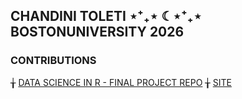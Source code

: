 ## CHANDINI TOLETI  ⋆⁺₊⋆ ☾⋆⁺₊⋆  BOSTONUNIVERSITY 2026

### CONTRIBUTIONS 

 ╁ [DATA SCIENCE IN R - FINAL PROJECT REPO](https://github.com/sussmanbu/ma4615-sp25-final-project-datadetectives) ╁ [SITE](https://sussmanbu.github.io/ma4615-sp25-final-project-datadetectives/big_picture.html)








